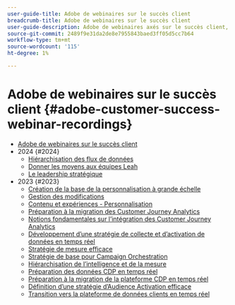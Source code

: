 ```yaml
---
user-guide-title: Adobe de webinaires sur le succès client
breadcrumb-title: Adobe de webinaires sur le succès client
user-guide-description: Adobe de webinaires axés sur le succès client, conçus pour vous permettre d’optimiser votre investissement dans l’Experience Cloud d’Adobe. Obtenez des informations précieuses pour maximiser la valeur et augmenter l’adoption de solutions d’Adobe.
source-git-commit: 2489f9e31da2de8e7955843baed3ff05d5cc7b64
workflow-type: tm+mt
source-wordcount: '115'
ht-degree: 1%

---
```



# Adobe de webinaires sur le succès client {#adobe-customer-success-webinar-recordings}

+ [Adobe de webinaires sur le succès client](overview.md)
+ 2024 {#2024}
   + [Hiérarchisation des flux de données](2024/data-stream-prioritization.md)
   + [Donner les moyens aux équipes Leah](2024/empowering-lean-teams.md)
   + [Le leadership stratégique](2024/strategic-leadership.md)
+ 2023 {#2023}
   + [Création de la base de la personnalisation à grande échelle](2023/personalization-at-scale.md)
   + [Gestion des modifications](2023/change-management.md)
   + [Contenu et expériences - Personnalisation](2023/content-experiences-personalization.md)
   + [Préparation à la migration des Customer Journey Analytics](2023/cja-migration-readiness.md)
   + [Notions fondamentales sur l’intégration des Customer Journey Analytics](2023/cja-integration-essentials.md)
   + [Développement d’une stratégie de collecte et d’activation de données en temps réel](2023/data-collection-activation-strategy.md)
   + [Stratégie de mesure efficace](2023/measurement-strategy.md)
   + [Stratégie de base pour Campaign Orchestration](2023/foundational-strategy-campaign.md)
   + [Hiérarchisation de l’intelligence et de la mesure](2023/intelligence-and-measurement.md)
   + [Préparation des données CDP en temps réel](2023/rtcdp-migration-data-readiness.md)
   + [Préparation à la migration de la plateforme CDP en temps réel](2023/rtcdp-migration-readiness.md)
   + [Définition d’une stratégie d’Audience Activation efficace](2023/audience-activation.md)
   + [Transition vers la plateforme de données clients en temps réel](2023/aam-to-rtcdp.md)